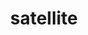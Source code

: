 ---
layout: travel&places
title: satellite
emoji: satellite
permalink: 🛰.html
image: assets/img/3moji/satellite.png
---